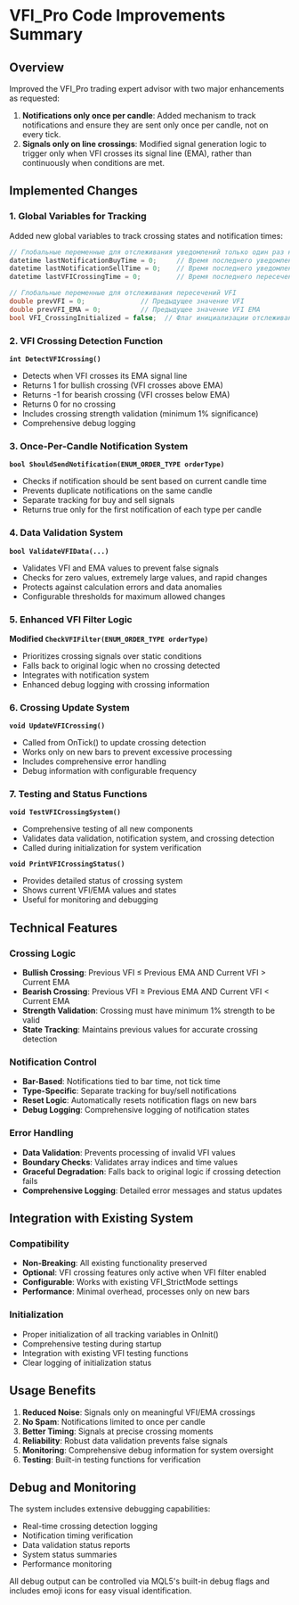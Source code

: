 # VFI_Pro Code Improvements Summary

## Overview
Improved the VFI_Pro trading expert advisor with two major enhancements as requested:

1. **Notifications only once per candle**: Added mechanism to track notifications and ensure they are sent only once per candle, not on every tick.
2. **Signals only on line crossings**: Modified signal generation logic to trigger only when VFI crosses its signal line (EMA), rather than continuously when conditions are met.

## Implemented Changes

### 1. Global Variables for Tracking
Added new global variables to track crossing states and notification times:

```cpp
// Глобальные переменные для отслеживания уведомлений только один раз на свече
datetime lastNotificationBuyTime = 0;     // Время последнего уведомления о покупке
datetime lastNotificationSellTime = 0;    // Время последнего уведомления о продаже
datetime lastVFICrossingTime = 0;         // Время последнего пересечения VFI

// Глобальные переменные для отслеживания пересечений VFI
double prevVFI = 0;              // Предыдущее значение VFI
double prevVFI_EMA = 0;          // Предыдущее значение VFI EMA
bool VFI_CrossingInitialized = false;  // Флаг инициализации отслеживания пересечений
```

### 2. VFI Crossing Detection Function
**`int DetectVFICrossing()`**
- Detects when VFI crosses its EMA signal line
- Returns 1 for bullish crossing (VFI crosses above EMA)
- Returns -1 for bearish crossing (VFI crosses below EMA) 
- Returns 0 for no crossing
- Includes crossing strength validation (minimum 1% significance)
- Comprehensive debug logging

### 3. Once-Per-Candle Notification System
**`bool ShouldSendNotification(ENUM_ORDER_TYPE orderType)`**
- Checks if notification should be sent based on current candle time
- Prevents duplicate notifications on the same candle
- Separate tracking for buy and sell signals
- Returns true only for the first notification of each type per candle

### 4. Data Validation System
**`bool ValidateVFIData(...)`**
- Validates VFI and EMA values to prevent false signals
- Checks for zero values, extremely large values, and rapid changes
- Protects against calculation errors and data anomalies
- Configurable thresholds for maximum allowed changes

### 5. Enhanced VFI Filter Logic
**Modified `CheckVFIFilter(ENUM_ORDER_TYPE orderType)`**
- Prioritizes crossing signals over static conditions
- Falls back to original logic when no crossing detected
- Integrates with notification system
- Enhanced debug logging with crossing information

### 6. Crossing Update System
**`void UpdateVFICrossing()`**
- Called from OnTick() to update crossing detection
- Works only on new bars to prevent excessive processing
- Includes comprehensive error handling
- Debug information with configurable frequency

### 7. Testing and Status Functions
**`void TestVFICrossingSystem()`**
- Comprehensive testing of all new components
- Validates data validation, notification system, and crossing detection
- Called during initialization for system verification

**`void PrintVFICrossingStatus()`**
- Provides detailed status of crossing system
- Shows current VFI/EMA values and states
- Useful for monitoring and debugging

## Technical Features

### Crossing Logic
- **Bullish Crossing**: Previous VFI ≤ Previous EMA AND Current VFI > Current EMA
- **Bearish Crossing**: Previous VFI ≥ Previous EMA AND Current VFI < Current EMA
- **Strength Validation**: Crossing must have minimum 1% strength to be valid
- **State Tracking**: Maintains previous values for accurate crossing detection

### Notification Control
- **Bar-Based**: Notifications tied to bar time, not tick time
- **Type-Specific**: Separate tracking for buy/sell notifications
- **Reset Logic**: Automatically resets notification flags on new bars
- **Debug Logging**: Comprehensive logging of notification states

### Error Handling
- **Data Validation**: Prevents processing of invalid VFI values
- **Boundary Checks**: Validates array indices and time values
- **Graceful Degradation**: Falls back to original logic if crossing detection fails
- **Comprehensive Logging**: Detailed error messages and status updates

## Integration with Existing System

### Compatibility
- **Non-Breaking**: All existing functionality preserved
- **Optional**: VFI crossing features only active when VFI filter enabled
- **Configurable**: Works with existing VFI_StrictMode settings
- **Performance**: Minimal overhead, processes only on new bars

### Initialization
- Proper initialization of all tracking variables in OnInit()
- Comprehensive testing during startup
- Integration with existing VFI testing functions
- Clear logging of initialization status

## Usage Benefits

1. **Reduced Noise**: Signals only on meaningful VFI/EMA crossings
2. **No Spam**: Notifications limited to once per candle
3. **Better Timing**: Signals at precise crossing moments
4. **Reliability**: Robust data validation prevents false signals
5. **Monitoring**: Comprehensive debug information for system oversight
6. **Testing**: Built-in testing functions for verification

## Debug and Monitoring

The system includes extensive debugging capabilities:
- Real-time crossing detection logging
- Notification timing verification  
- Data validation status reports
- System status summaries
- Performance monitoring

All debug output can be controlled via MQL5's built-in debug flags and includes emoji icons for easy visual identification.